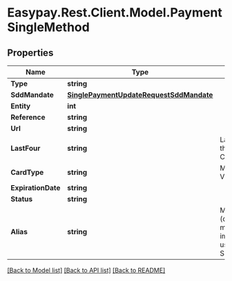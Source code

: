 # Easypay.Rest.Client.Model.PaymentSingleMethod

## Properties

Name | Type | Description | Notes
------------ | ------------- | ------------- | -------------
**Type** | **string** |  | [optional] 
**SddMandate** | [**SinglePaymentUpdateRequestSddMandate**](SinglePaymentUpdateRequestSddMandate.md) |  | [optional] 
**Entity** | **int** |  | [optional] 
**Reference** | **string** |  | [optional] 
**Url** | **string** |  | [optional] 
**LastFour** | **string** | Last 4 digits of the  submitted Credit Card | [optional] 
**CardType** | **string** | MasterCard, VISA | [optional] 
**ExpirationDate** | **string** |  | [optional] 
**Status** | **string** |  | [optional] 
**Alias** | **string** | MBWAY Alias (only for mobile implementation using MBWAY SDK) | [optional] 

[[Back to Model list]](../README.md#documentation-for-models) [[Back to API list]](../README.md#documentation-for-api-endpoints) [[Back to README]](../README.md)

